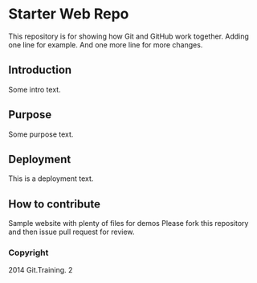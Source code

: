 # Starter Web Repo

This repository is for showing how Git and GitHub work together.
Adding one line for example.
And one more line for more changes.

## Introduction

Some intro text.

## Purpose

Some purpose text.

## Deployment

This is a deployment text.

## How to contribute

Sample website with plenty of files for demos
Please fork this repository and then issue pull request for review.

### Copyright 

2014 Git.Training. 2